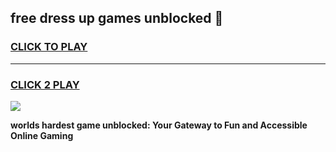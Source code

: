 
## free dress up games unblocked 👋
<h3>
<a href="https://premium.freeplayer.one?title=free_dress_up_games_unblocked&ref=13F">CLICK TO PLAY</a></h3>
<hr>

<h3>
<a href="https://premium.freeplayer.one?title=free_dress_up_games_unblocked&ref=13F">CLICK 2 PLAY</a>
  
</h3>

<a href="https://premium.freeplayer.one?title=free_dress_up_games_unblocked&ref=12F/"><img src="https://clearcache.store/games.png"></a>


**worlds hardest game unblocked: Your Gateway to Fun and Accessible Online Gaming**
